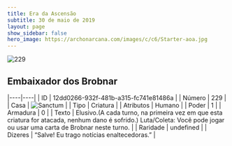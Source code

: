 ```yaml
---
title: Era da Ascensão
subtitle: 30 de maio de 2019
layout: page
show_sidebar: false
hero_image: https://archonarcana.com/images/c/c6/Starter-aoa.jpg
---
```


![229](https://cdn.keyforgegame.com/media/card_front/pt/435_229_3V4J8PW5J4WW_pt.png)

## Embaixador dos Brobnar

|----|----|
| ID | 12dd0266-932f-481b-a315-fc741e81486a |
| Número | 229 |
| Casa | ![Sanctum](https://archonarcana.com/images/thumb/c/c7/Sanctum.png/22px-Sanctum.png "Santuário") |
| Tipo | Criatura |
| Atributos | Humano |
| Poder | 1 |
| Armadura | 0 |
| Texto | Elusivo.(A cada turno, na primeira vez  em que esta criatura for atacada, nenhum dano é sofrido.)Luta/Coleta: Você pode jogar ou usar uma carta de Brobnar neste turno. |
| Raridade | undefined |
| Dizeres | “Salve! Eu trago notícias enaltecedoras.” |